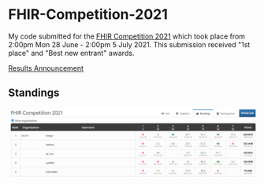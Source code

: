 # FHIR-Competition-2021
My code submitted for the [FHIR Competition 2021](https://mdhs.unimelb.edu.au/our-organisation/institutes-centres-departments/centre-for-digital-transformation-of-health/news-and-events/fhir-competition) which took place from 2:00pm Mon 28 June - 2:00pm 5 July 2021. This submission received "1st place" and "Best new entrant" awards.

[Results Announcement](https://twitter.com/DT4Health/status/1418353847009873926)

## Standings
![standings](https://github.com/akhsi1/FHIR-Competition-2021/blob/main/fhir_results.png)





